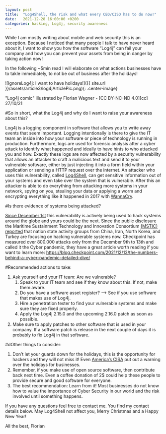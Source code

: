 ```yaml
---
layout: post
title:  "Log4Shell, the risk and what every CEO/CISO has to do now!"
date:   2021-12-28 16:00:00 +0200
categories: hacking, Log4j, security awareness
---
```


While I am mostly writing about mobile and web security this is an exception.
Because I noticed that many people I talk to have never heard about it, I want to show you how the software “Log4j” can fail your company and how you can prevent your assets from being in danger by taking action now!

In the following ~5min read I will elaborate on what actions businesses have to takle immediately, to not be out of business after the holidays!

![IgnoreLog4j: I want to have holidays!]({{ site.url }}/assets/article3/log4jArticlePic.png){: .center-image}  

"Log4j comic" illustrated by Florian Wagner - [CC BY-NC-ND 4.0][cc] 27/10/21  

#So in short, what the Log4j and why do I want to raise your awareness about this?

Log4j is a logging component in software that allows you to write away events that seem important. Logging intentionally is there to give the IT team an inside into how your software or piece of technology is running in production.
Furthermore, logs are used for forensic analysis after a cyber attack to identify what happened and ideally to have hints to who attacked you and how.
Exactly these logs are now affected by a security vulnerability that allows an attacker to craft a malicious text and send it to your vulnerable software, either by just injecting it into a form field within your application or sending a HTTP request over the internet.
An attacker who uses this vulnerability, called [Log4Shell][Log4ShellCVE], can get sensitive information out of your systems and even take over the system that is vulnerable. After this an attacker is able to do everything from attacking more systems in your network, spying on you, stealing your data or applying a worm and encrypting everything like it happened in 2017 with [WannaCry][WannaCry].

#Is there evidence of systems being attacked?

[Since December 1st][Log4ShellFirstEncounter] this vulnerability is actively being used to hack systems around the globe and yours could be the next.
Since the public disclosure the Maritime Sustainment Technology and Innovation Consortium [(MSTIC) reported][MSTICNationalStateActivityGroups] that nation state activity groups from China, Iran, North Korea, and Turkey are focusing on hacking vulnerable systems now. 
Checkpoint has measured over 800.000 attacks only from the December 9th to 13th and called it the Cyber pandemic, they have a great article worth reading if you want to learn more: https://blog.checkpoint.com/2021/12/13/the-numbers-behind-a-cyber-pandemic-detailed-dive/

#Recommended actions to take:

1. Ask yourself and your IT team: Are we vulnerable?
    1. Speak to your IT team and see if they know about this. If not, make them aware.
    2. Do you have a software asset register? —> See if you use software that makes use of Log4j.
    3. Hire a penetration tester to find your vulnerable systems and make sure they are fixed properly.
    4. Apply the Log4j 2.15.0 and the upcoming 2.16.0 patch as soon as possible.
2. Make sure to apply patches to other software that is used in your company. If a software patch is release in the next couple of days it is probably to fix Log4j in that software.

#dOther things to consider:  

1. Don’t let your guards down for the holidays, this is the opportunity for hackers and they will not miss it! Even [America’s CISA][holidayHacks] put out a warning over the holidays for businesses. 
2. Remember, if you make use of open source software, then contribute back next time. Even a coffee donation of 2$ could help these people to provide secure and good software for everyone. 
3. The best recommendation: Learn from it! Most businesses do not know how to value the importance of Cyber Security in our world and the risk involved until something happens. 

If you have any questions feel free to contact me. You find my contact details below.
May Log4Shell not affect you, Merry Christmas and a Happy New Year!

All the best,
Florian 

[Log4ShellCVE]: https://nvd.nist.gov/vuln/detail/CVE-2021-44228
[WannaCry]: https://www.cisa.gov/uscert/sites/default/files/FactSheets/NCCIC%20ICS_FactSheet_WannaCry_Ransomware_S508C.pdf
[Log4ShellFirstEncounter]: https://twitter.com/eastdakota/status/1469800951351427073?s=21
[MSTICNationalStateActivityGroups]: https://www.microsoft.com/security/blog/2021/12/11/guidance-for-preventing-detecting-and-hunting-for-cve-2021-44228-log4j-2-exploitation
[holidayHacks]: https://www.cisa.gov/uscert/ncas/current-activity/2021/11/22/reminder-critical-infrastructure-stay-vigilant-against-threats

<style>
.center-image
{
    margin: 0 auto;
    display: block;
}
